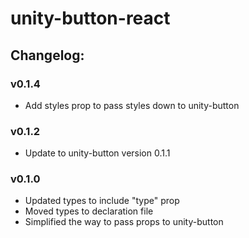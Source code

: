 # unity-button-react

## Changelog:

### v0.1.4
- Add styles prop to pass styles down to unity-button

### v0.1.2
- Update to unity-button version 0.1.1

### v0.1.0
- Updated types to include "type" prop
- Moved types to declaration file
- Simplified the way to pass props to unity-button
